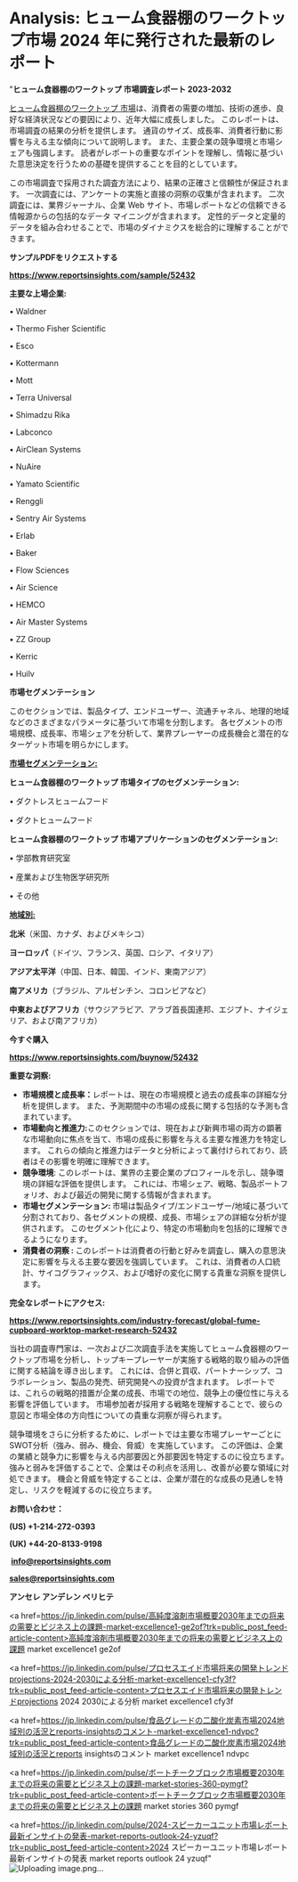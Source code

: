  # Analysis: ヒューム食器棚のワークトップ市場 2024 年に発行された最新のレポート

"<strong>ヒューム食器棚のワークトップ 市場調査レポート 2023-2032</strong>

<a href=https://www.reportsinsights.com/sample/52432>ヒューム食器棚のワークトップ 市場</a>は、消費者の需要の増加、技術の進歩、良好な経済状況などの要因により、近年大幅に成長しました。 このレポートは、市場調査の結果の分析を提供します。 通貨のサイズ、成長率、消費者行動に影響を与える主な傾向について説明します。 また、主要企業の競争環境と市場シェアも強調します。 読者がレポートの重要なポイントを理解し、情報に基づいた意思決定を行うための基礎を提供することを目的としています。

この市場調査で採用された調査方法により、結果の正確さと信頼性が保証されます。 一次調査には、アンケートの実施と直接の洞察の収集が含まれます。 二次調査には、業界ジャーナル、企業 Web サイト、市場レポートなどの信頼できる情報源からの包括的なデータ マイニングが含まれます。 定性的データと定量的データを組み合わせることで、市場のダイナミクスを総合的に理解することができます。

<strong><b>サンプルPDFをリクエストする</b></strong>

<a href=https://www.reportsinsights.com/sample/52432><strong><u>https://www.reportsinsights.com/sample/52432</u></strong></a>

<strong>主要な上場企業:</strong>

• Waldner

• Thermo Fisher Scientific

• Esco

• Kottermann

• Mott

• Terra Universal

• Shimadzu Rika

• Labconco

• AirClean Systems

• NuAire

• Yamato Scientific

• Renggli

• Sentry Air Systems

• Erlab

• Baker

• Flow Sciences

• Air Science

• HEMCO

• Air Master Systems

• ZZ Group

• Kerric

• Huilv

<strong>市場セグメンテーション</strong>

このセクションでは、製品タイプ、エンドユーザー、流通チャネル、地理的地域などのさまざまなパラメータに基づいて市場を分割します。 各セグメントの市場規模、成長率、市場シェアを分析して、業界プレーヤーの成長機会と潜在的なターゲット市場を明らかにします。

<strong><u>市場セグメンテーション</u></strong><strong><u>:</u></strong>

<strong>ヒューム食器棚のワークトップ 市場タイプのセグメンテーション:</strong>

• ダクトレスヒュームフード

• ダクトヒュームフード

<strong>ヒューム食器棚のワークトップ 市場アプリケーションのセグメンテーション:</strong>

• 学部教育研究室

• 産業および生物医学研究所

• その他

<strong><u>地域別</u></strong><strong><u>:</u></strong>

<strong>北米</strong>（米国、カナダ、およびメキシコ）

<strong>ヨーロッパ</strong>（ドイツ、フランス、英国、ロシア、イタリア）

<strong>アジア太平洋</strong>（中国、日本、韓国、インド、東南アジア）

<strong>南アメリカ</strong>（ブラジル、アルゼンチン、コロンビアなど）

<strong>中東およびアフリカ</strong>（サウジアラビア、アラブ首長国連邦、エジプト、ナイジェリア、および南アフリカ）

<strong>今すぐ購入</strong>

<a href=https://www.reportsinsights.com/buynow/52432><strong><u>https://www.reportsinsights.com/buynow/52432</u></strong></a>

<strong>重要な洞察:</strong>
<ul>
  <li><strong>市場規模と成長率：</strong>レポートは、現在の市場規模と過去の成長率の詳細な分析を提供します。 また、予測期間中の市場の成長に関する包括的な予測も含まれています。</li>
  <li><strong>市場動向と推進力:</strong>このセクションでは、現在および新興市場の両方の顕著な市場動向に焦点を当て、市場の成長に影響を与える主要な推進力を特定します。 これらの傾向と推進力はデータと分析によって裏付けられており、読者はその影響を明確に理解できます。</li>
  <li><strong>競争環境</strong>: このレポートは、業界の主要企業のプロフィールを示し、競争環境の詳細な評価を提供します。 これには、市場シェア、戦略、製品ポートフォリオ、および最近の開発に関する情報が含まれます。</li>
  <li><strong>市場セグメンテーション: </strong>市場は製品タイプ/エンドユーザー/地域に基づいて分割されており、各セグメントの規模、成長、市場シェアの詳細な分析が提供されます。 このセグメント化により、特定の市場動向を包括的に理解できるようになります。</li>
  <li><strong>消費者の洞察 : </strong>このレポートは消費者の行動と好みを調査し、購入の意思決定に影響を与える主要な要因を強調しています。 これは、消費者の人口統計、サイコグラフィックス、および嗜好の変化に関する貴重な洞察を提供します。</li>
</ul>
<strong>完全なレポートにアクセス:</strong>

<a href=https://www.reportsinsights.com/industry-forecast/global-fume-cupboard-worktop-market-research-52432><strong><u><b>https://www.reportsinsights.com/industry-forecast/global-fume-cupboard-worktop-market-research-52432</b></u></strong></a>

当社の調査専門家は、一次および二次調査手法を実施してヒューム食器棚のワークトップ市場を分析し、トップキープレーヤーが実施する戦略的取り組みの評価に関する結論を導き出します。 これには、合併と買収、パートナーシップ、コラボレーション、製品の発売、研究開発への投資が含まれます。 レポートでは、これらの戦略的措置が企業の成長、市場での地位、競争上の優位性に与える影響を評価しています。 市場参加者が採用する戦略を理解することで、彼らの意図と市場全体の方向性についての貴重な洞察が得られます。

競争環境をさらに分析するために、レポートでは主要な市場プレーヤーごとにSWOT分析（強み、弱み、機会、脅威）を実施しています。 この評価は、企業の業績と競争力に影響を与える内部要因と外部要因を特定するのに役立ちます。 強みと弱みを評価することで、企業はその利点を活用し、改善が必要な領域に対処できます。 機会と脅威を特定することは、企業が潜在的な成長の見通しを特定し、リスクを軽減するのに役立ちます。

<strong>お問い合わせ：</strong>

<strong>(US) +1-214-272-0393</strong>

<strong>(UK) +44-20-8133-9198</strong>

<strong> </strong><a href=info@reportsinsights.com><strong><u>info@reportsinsights.com</u></strong></a>

<a href=sales@reportsinsights.com><strong><u>sales@reportsinsights.com</u></strong></a>

<strong>アンセレ アンデレン ベリヒテ</strong>

<a href=https://jp.linkedin.com/pulse/高純度溶剤市場概要2030年までの将来の需要とビジネス上の課題-market-excellence1-ge2of?trk=public_post_feed-article-content>高純度溶剤市場概要2030年までの将来の需要とビジネス上の課題 market excellence1 ge2of</a>

<a href=https://jp.linkedin.com/pulse/プロセスエイド市場将来の開発トレンドprojections-2024-2030による分析-market-excellence1-cfy3f?trk=public_post_feed-article-content>プロセスエイド市場将来の開発トレンドprojections 2024 2030による分析 market excellence1 cfy3f</a>

<a href=https://jp.linkedin.com/pulse/食品グレードの二酸化炭素市場2024地域別の活況とreports-insightsのコメント-market-excellence1-ndvpc?trk=public_post_feed-article-content>食品グレードの二酸化炭素市場2024地域別の活況とreports insightsのコメント market excellence1 ndvpc</a>

<a href=https://jp.linkedin.com/pulse/ボートチークブロック市場概要2030年までの将来の需要とビジネス上の課題-market-stories-360-pymgf?trk=public_post_feed-article-content>ボートチークブロック市場概要2030年までの将来の需要とビジネス上の課題 market stories 360 pymgf</a>

<a href=https://jp.linkedin.com/pulse/2024-スピーカーユニット市場レポート最新インサイトの発表-market-reports-outlook-24-yzuqf?trk=public_post_feed-article-content>2024 スピーカーユニット市場レポート最新インサイトの発表 market reports outlook 24 yzuqf</a>"
![Uploading image.png…]()
